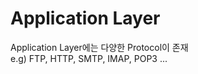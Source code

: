 # Application Layer  
Application Layer에는 다양한 Protocol이 존재  
e.g) FTP, HTTP, SMTP, IMAP, POP3 ...  
